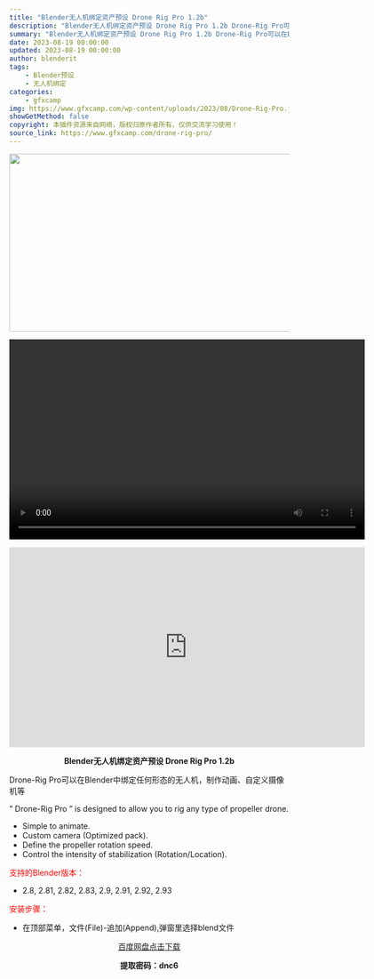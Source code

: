 ```yaml
---
title: "Blender无人机绑定资产预设 Drone Rig Pro 1.2b"
description: "Blender无人机绑定资产预设 Drone Rig Pro 1.2b Drone-Rig Pro可以在Blender中绑定任何形态的无人机，制作动画、自定义摄像机等 ” Drone-Ri..."
summary: "Blender无人机绑定资产预设 Drone Rig Pro 1.2b Drone-Rig Pro可以在Blender中绑定任何形态的无人机，制作动画、自定义摄像机等 ” Drone-Ri..."
date: 2023-08-19 00:00:00
updated: 2023-08-19 00:00:00
author: blenderit
tags: 
    - Blender预设
    - 无人机绑定
categories:
    - gfxcamp
img: https://www.gfxcamp.com/wp-content/uploads/2023/08/Drone-Rig-Pro.jpg
showGetMethod: false
copyright: 本插件资源来自网络，版权归原作者所有，仅供交流学习使用！
source_link: https://www.gfxcamp.com/drone-rig-pro/
---
```

<div><p><img decoding="async" class="aligncenter size-full wp-image-114461" src="https://www.gfxcamp.com/wp-content/uploads/2023/08/Drone-Rig-Pro.jpg" data-src="https://www.gfxcamp.com/wp-content/uploads/2023/08/Drone-Rig-Pro.jpg" alt="" width="640" height="320" data-srcset="https://www.gfxcamp.com/wp-content/uploads/2023/08/Drone-Rig-Pro.jpg 640w, https://www.gfxcamp.com/wp-content/uploads/2023/08/Drone-Rig-Pro-150x75.jpg 150w" data-sizes="(max-width: 640px) 100vw, 640px"><br>
</p><center><div style="width: 640px;" class="wp-video"><!--[if lt IE 9]><script>document.createElement('video');</script><![endif]-->
<video class="wp-video-shortcode" id="video-114460-1" width="640" height="360" preload="true" controls="controls"><source type="video/mp4" src="http://cloud.video.taobao.com/play/u/null/p/1/e/6/t/1/423721133492.mp4?_=1"></source><a href="http://cloud.video.taobao.com/play/u/null/p/1/e/6/t/1/423721133492.mp4">http://cloud.video.taobao.com/play/u/null/p/1/e/6/t/1/423721133492.mp4</a></video></div></center><p style="text-align: center;"><iframe loading="lazy" src="https://player.youku.com/embed/XNjAwMzI4NzE1Mg==" width="640" height="360" frameborder="0" allowfullscreen="allowfullscreen"></iframe></p><p style="text-align: center;"><strong>Blender无人机绑定资产预设 Drone Rig Pro 1.2b</strong></p><p>Drone-Rig Pro可以在Blender中绑定任何形态的无人机，制作动画、自定义摄像机等</p><p>” Drone-Rig Pro ” is designed to allow you to rig any type of propeller drone.</p><ul>
<li>Simple to animate.</li>
<li>Custom camera (Optimized pack).</li>
<li>Define the propeller rotation speed.</li>
<li>Control the intensity of stabilization (Rotation/Location).</li>
</ul><p style="text-align: left;"><span style="color: #ff0000;">支持的Blender版本：</span></p><ul>
<li style="text-align: left;">2.8, 2.81, 2.82, 2.83, 2.9, 2.91, 2.92, 2.93</li>
</ul><p style="text-align: left;"><span style="color: #ff0000;">安装步骤：</span></p><ul>
<li>在顶部菜单，文件(File)-追加(Append),弹窗里选择blend文件</li>
</ul><p style="text-align: center;"><a class="maxbutton-3 maxbutton maxbutton-baidu" target="_blank" rel="noopener" href="https://pan.baidu.com/s/1DIXdHKtAVx1O5G21JI9mXw?pwd=dnc6"><span class="mb-text">百度网盘点击下载</span></a></p><p style="text-align: center;"><strong>提取密码：dnc6</strong></p></div>